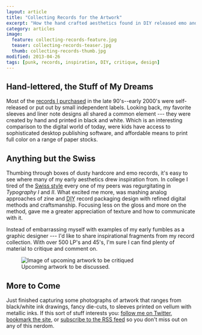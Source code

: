 ```yaml
---
layout: article
title: "Collecting Records for the Artwork"
excerpt: "How the hand crafted aesthetics found in DIY released emo and hardcore records started my collecting addiction."
category: articles
image: 
  feature: collecting-records-feature.jpg
  teaser: collecting-records-teaser.jpg
  thumb: collecting-records-thumb.jpg
modified: 2013-04-26
tags: [punk, records, inspiration, DIY, critique, design]
---
```


## Hand-lettered, the Stuff of My Dreams

Most of the [records I purchased](http://www.recordnerd.com/lists/bleedsapathy) in the late 90's--early 2000's were self-released or put out by small independent labels. Looking back, my favorite sleeves and liner note designs all shared a common element --- they were created by hand and printed in black and white. Which is an interesting comparison to the digital world of today, were kids have access to sophisticated desktop publishing software, and affordable means to print full color on a range of paper stocks.

## Anything but the Swiss

Thumbing through boxes of dusty hardcore and emo records, it's easy to see where many of my early aesthetics drew inspiration from. In college I tired of the [Swiss style](http://en.wikipedia.org/wiki/International_Typographic_Style/ "International Typographic Style") every one of my peers was regurgitating in *Typography I* and *II*. What excited me more, was mashing analog approaches of zine and <abbr title="Do It Yourself">DIY</abbr> record packaging design with refined digital methods and craftsmanship. Focusing less on the gloss and more on the method, gave me a greater appreciation of texture and how to communicate with it.

Instead of embarrassing myself with examples of my early fumbles as a graphic designer --- I'd like to share inspirational fragments from my record collection. With over 500 LP's and 45's, I'm sure I can find plenty of material to critique and comment on.

<figure>
	<img src="{{ site.url }}/images/record-art-teaser-620x217.jpg" alt="Image of upcoming artwork to be critiqued" />
	<figcaption>Upcoming artwork to be discussed.</figcaption>
</figure>

## More to Come

Just finished capturing some photographs of artwork that ranges from black/white ink drawings, fancy die-cuts, to sleeves printed on vellum with metallic inks. If this sort of stuff interests you: [follow me on Twitter](http://twitter.com/mmistakes), [bookmark the site](http://mademistakes.com/ "Bookmark Made Mistakes"), or [subscribe to the RSS feed](http://mademistakes.com/atom.xml) so you don't miss out on any of this nerdom.